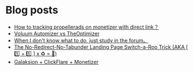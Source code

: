 # Blog posts
<!-- BLOG-POST-LIST:START -->
- [How to tracking propellerads on monetizer with direct link？](https://afflift.com/f/threads/how-to-tracking-propellerads-on-monetizer-with-direct-link%EF%BC%9F.9932/)
- [Voluum Automizer vs TheOptimizer](https://afflift.com/f/threads/voluum-automizer-vs-theoptimizer.9930/)
- [When I don&#39;t know what to do, just study in the forum。](https://afflift.com/f/threads/when-i-dont-know-what-to-do-just-study-in-the-forum%E3%80%82.9936/)
- [The No-Redirect-No-Tabunder Landing Page Switch-a-Roo Trick &lpar;AKA [ 1️⃣ + 1️⃣ ] x ♻ = 🤑&rpar;](https://afflift.com/f/threads/the-no-redirect-no-tabunder-landing-page-switch-a-roo-trick-aka-1%EF%B8%8F%E2%83%A3-1%EF%B8%8F%E2%83%A3-x-%E2%99%BB-%F0%9F%A4%91.9910/)
- [Galaksion + ClickFlare + Monetizer](https://afflift.com/f/threads/galaksion-clickflare-monetizer.9906/)
<!-- BLOG-POST-LIST:END -->
